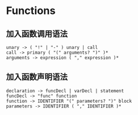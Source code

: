 # Functions

## 加入函数调用语法

```plain
unary -> ( "!" | "-" ) unary | call
call -> primary ( "(" arguments? ")" )*
arguments -> expression ( "," expression )*
```

## 加入函数声明语法

```plain
declaration -> funcDecl | varDecl | statement
funcDecl -> "func" function
function -> IDENTIFIER "(" parameters? ")" block
parameters -> IDENTIFIER ( "," IDENTIFIER )*
```

